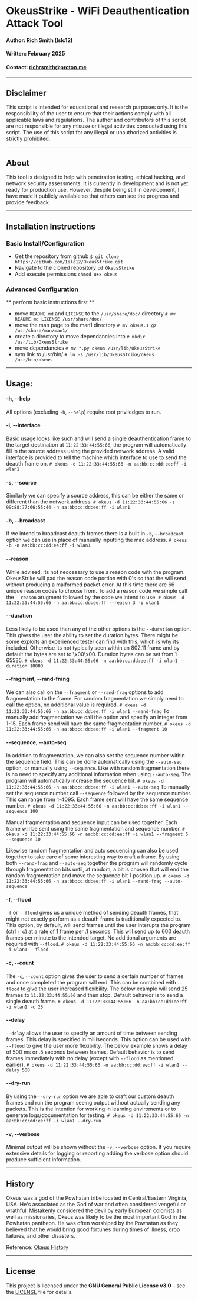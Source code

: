 # OkeusStrike - WiFi Deauthentication Attack Tool

#### Author: Rich Smith (Islc12)

#### Written: February 2025

#### Contact: richrsmith@proton.me

-------------------------------------------------------------------------------------------------------------------------------------------

## Disclaimer

This script is intended for educational and research purposes only. It is the responsibility of the user to ensure that their actions
comply with all applicable laws and regulations. The author and contributors of this script are not responsible for any misuse or illegal
activities conducted using this script. The use of this script for any illegal or unauthorized activities is strictly prohibited.

-------------------------------------------------------------------------------------------------------------------------------------------

## About

This tool is designed to help with penetration testing, ethical hacking, and network security assessments. It is currently in development
and is not yet ready for production use. However, despite being still in development, I have made it publicly available so that others can
see the progress and provide feedback.

-------------------------------------------------------------------------------------------------------------------------------------------

## Installation Instructions


### Basic Install/Configuration

- Get the repository from github
`$ git clone https://github.com/Islc12/OkeusStrike.git`
- Navigate to the cloned repository
`cd OkeusStrike`
- Add execute permissions
`chmod u+x okeus`


### Advanced Configuration

** perform basic instructions first **

- move `README.md` and `LICENSE` to the `/usr/share/doc/` directory
`# mv README.md LICENSE /usr/share/doc/`
- move the man page to the man1 directory
`# mv okeus.1.gz /usr/share/man/man1/`
- create a directory to move dependancies into
`# mkdir /usr/lib/OkeusStrike`
- move dependancies
`# mv *.py okeus /usr/lib/OkeusStrike`
- sym link to /usr/bin/
`# ln -s /usr/lib/OkeusStrike/okeus /usr/bin/okeus`

-------------------------------------------------------------------------------------------------------------------------------------------

## Usage:

#### -h, --help
All options (excluding `-h`, `--help`) require root priviledges to run.

#### -i, --interface
Basic usage looks like such and will send a single deauthentication frame to the target destination at `11:22:33:44:55:66`, the program
will automatically fill in the source address using the provided network address. A valid interface is provided to tell the machine which
interface to use to send the deauth frame on.
`# okeus -d 11:22:33:44:55:66 -n aa:bb:cc:dd:ee:ff -i wlan1`

#### -s, --source
Similarly we can specify a source address, this can be either the same or different than the network address.
`# okeus -d 11:22:33:44:55:66 -s 99:88:77:66:55:44 -n aa:bb:cc:dd:ee:ff -i wlan1`

#### -b, --broadcast
If we intend to broadcast deauth frames there is a built in `-b`, `--broadcast` option we can use in place of manually inputting the mac
address.
`# okeus -b -n aa:bb:cc:dd:ee:ff -i wlan1`

#### --reason
While advised, its not neccessary to use a reason code with the program. OkeusStrike will pad the reason code portion with 0's so that the
will send without producing a malformed packet error. At this time there are 66 unique reason codes to choose from. To add a reason code
we simple call the `--reason` arugment followed by the code we intend to use.
`# okeus -d 11:22:33:44:55:66 -n aa:bb:cc:dd:ee:ff --reason 3 -i wlan1`

#### --duration
Less likely to be used than any of the other options is the `--duration` option. This gives the user the ability to set the duration bytes.
There might be some exploits an experienced tester can find with this, which is why its included. Otherwise its not typically seen within 
an 802.11 frame and by default the bytes are set to \x00\x00. Duration bytes can be set from 1-65535.
`# okeus -d 11:22:33:44:55:66 -n aa:bb:cc:dd:ee:ff -i wlan1 --duration 10000`

#### --fragment, --rand-frang
We can also call on the `--fragment` or `--rand-frag` options to add fragmentation to the frame. For random fragmentation we simply need to
call the option, no additional value is required.
`# okeus -d 11:22:33:44:55:66 -n aa:bb:cc:dd:ee:ff -i wlan1 --rand-frag`
To manually add fragmentation we call the option and specify an integer from 1-15. Each frame send will have the same fragmentation number.
`# okeus -d 11:22:33:44:55:66 -n aa:bb:cc:dd:ee:ff -i wlan1 --fragment 10`

#### --sequence, --auto-seq
In addition to fragmentation, we can also set the sequence number within the sequence field. This can be done automatically using the
`--auto-seq` option, or manually using `--sequence`. Like with random fragmentation there is no need to specify any additional information
when using `--auto-seq`. The program will automatically increase the sequence bit.
`# okeus -d 11:22:33:44:55:66 -n aa:bb:cc:dd:ee:ff -i wlan1 --auto-seq`
To manually set the sequence number call `--sequence` followed by the sequence number. This can range from 1-4095. Each frame sent will
have the same sequence number.
`# okeus -d 11:22:33:44:55:66 -n aa:bb:cc:dd:ee:ff -i wlan1 --sequence 100`

Manual fragmentation and sequence input can be used together. Each frame will be sent using the same fragmentation and sequence number.
`# okeus -d 11:22:33:44:55:66 -n aa:bb:cc:dd:ee:ff -i wlan1 --fragment 5 --sequence 10`

Likewise random fragmentation and auto sequencing can also be used together to take care of some interesting way to craft a frame. By using
both `--rand-frag` and `--auto-seq` together the program will randomly cycle through fragmentation bits until, at random, a bit is chosen
that will end the random fragmentation and move the sequence bit 1 position up.
`# okeus -d 11:22:33:44:55:66 -n aa:bb:cc:dd:ee:ff -i wlan1 --rand-frag --auto-sequence`

#### -f, --flood
`-f` or `--flood` gives us a unique method of sending deauth frames, that might not exactly perform as a deauth frame is traditionally
expected to. This option, by default, will send frames until the user interupts the program (ctrl + c) at a rate of 1 frame per .1 seconds.
This will send up to 600 deauth frames per minute to the intended target. No additional arguments are required with `--flood`.
`# okeus -d 11:22:33:44:55:66 -n aa:bb:cc:dd:ee:ff -i wlan1 --flood`

#### -c, --count
The `-c`, `--count` option gives the user to send a certain number of frames and once completed the program will end. This can be combined
with `--flood` to give the user increased flexibility. The below example will send 25 frames to `11:22:33:44:55:66` and then stop. Default
behavior is to send a single deauth frame.
`# okeus -d 11:22:33:44:55:66 -n aa:bb:cc:dd:ee:ff -i wlan1 -c 25`

#### --delay
`--delay` allows the user to specify an amount of time between sending frames. This delay is specified in milliseconds. This option can be
used with `--flood` to give the user more flexibility. The below example shows a delay of 500 ms or .5 seconds between frames. Default
behavior is to send frames immediately with no delay (except with `--flood` as mentioned earlier).
`# okeus -d 11:22:33:44:55:66 -n aa:bb:cc:dd:ee:ff -i wlan1 --delay 500`

#### --dry-run
By using the `--dry-run` option we are able to craft our custom deauth frames and run the program seeing output without actually sending
any packets. This is the intention for working in learning enviroments or to generate logs/documentation for testing.
`# okeus -d 11:22:33:44:55:66 -n aa:bb:cc:dd:ee:ff -i wlan1 --dry-run`

#### -v, --verbose
Minimal output will be shown without the `-v`, `--verbose` option. If you require extensive details for logging or reporting adding the
verbose option should produce sufficient information.

-------------------------------------------------------------------------------------------------------------------------------------------

## History

Okeus was a god of the Powhatan tribe located in Central/Eastern Virginia, USA. He's associated as the God of war and often considered
vengeful or wrathful. Mistakenly considered the devil by early European colonists as well as missionaries, Okeus was likely to be the most
important God in the Powhatan pantheon. He was often worshiped by the Powhatan as they believed that he would bring good fortunes during
times of illness, crop failures, and other disasters.

Reference: [Okeus History](https://en.wikipedia.org/wiki/Okeus)

-------------------------------------------------------------------------------------------------------------------------------------------

## License
This project is licensed under the **GNU General Public License v3.0** - see the [LICENSE](LICENSE) file for details.
